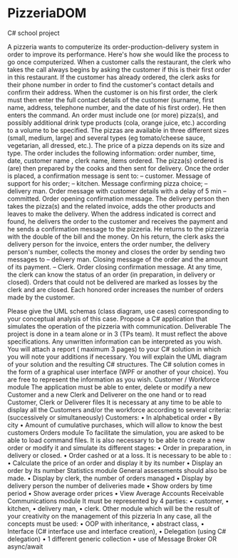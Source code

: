 # PizzeriaDOM

C# school project

A pizzeria wants to computerize its order-production-delivery system in order to improve its performance. Here's how she would like the process to go once computerized. When a customer calls the restaurant, the clerk who takes the call always begins by asking the customer if this is their first order in this restaurant. If the customer has already ordered, the clerk asks for their phone number in order to find the customer's contact details and confirm their address. When the customer is on his first order, the clerk must then enter the full contact details of the customer (surname, first name, address, telephone number, and the date of his first order). He then enters the command. An order must include one (or more) pizza(s), and possibly additional drink type products (cola, orange juice, etc.) according to a volume to be specified. The pizzas are available in three different sizes (small, medium, large) and several types (eg tomato/cheese sauce, vegetarian, all dressed, etc.). The price of a pizza depends on its size and type. The order includes the following information: order number, time, date, customer name , clerk name, items ordered. The pizza(s) ordered is (are) then prepared by the cooks and then sent for delivery. Once the order is placed, a confirmation message is sent to: – customer. Message of support for his order; – kitchen. Message confirming pizza choice; – delivery man. Order message with customer details with a delay of 5 min – committed. Order opening confirmation message. The delivery person then takes the pizza(s) and the related invoice, adds the other products and leaves to make the delivery. When the address indicated is correct and found, he delivers the order to the customer and receives the payment and he sends a confirmation message to the pizzeria. He returns to the pizzeria with the double of the bill and the money. On his return, the clerk asks the delivery person for the invoice, enters the order number, the delivery person's number, collects the money and closes the order by sending two messages to – delivery man. Closing message of the order and the amount of its payment. – Clerk. Order closing confirmation message. At any time, the clerk can know the status of an order (in preparation, in delivery or closed). Orders that could not be delivered are marked as losses by the clerk and are closed. Each honored order increases the number of orders made by the customer.

Please give the UML schemas (class diagram, use cases) corresponding to your conceptual analysis of this case.
Propose a C# application that simulates the operation of the pizzeria with communication. Deliverable The project is done in a team alone or in 3 (TPs team). It must reflect the above specifications. Any unwritten information can be interpreted as you wish. You will attach a report ( maximum 3 pages) to your C# solution in which you will note your additions if necessary. You will explain the UML diagram of your solution and the resulting C# structures. The C# solution comes in the form of a graphical user interface (WPF or another of your choice). You are free to represent the information as you wish. Customer / Workforce module The application must be able to enter, delete or modify a new Customer and a new Clerk and Deliverer on the one hand or to read Customer, Clerk or Deliverer files It is necessary at any time to be able to display all the Customers and/or the workforce according to several criteria: (successively or simultaneously) Customers: • In alphabetical order • By city • Amount of cumulative purchases, which will allow to know the best customers Orders module To facilitate the simulation, you are asked to be able to load command files. It is also necessary to be able to create a new order or modify it and simulate its different stages: • Order in preparation, in delivery or closed. • Order cashed or at a loss. It is necessary to be able to : • Calculate the price of an order and display it by its number • Display an order by its number Statistics module General assessments should also be made. • Display by clerk, the number of orders managed • Display by delivery person the number of deliveries made • Show orders by time period • Show average order prices • View Average Accounts Receivable Communications module It must be represented by 4 parties: • customer, • kitchen, • delivery man, • clerk. Other module which will be the result of your creativity on the management of this pizzeria In any case, all the concepts must be used: • OOP with inheritance, • abstract class, • Interface (C# interface use and interface creation), • Delegation (using C# delegation) • 1 different generic collection • use of Message Broker OR async/await
